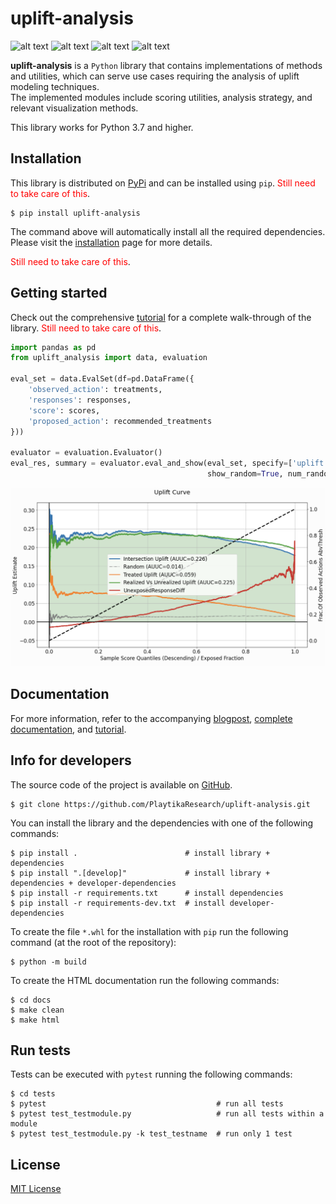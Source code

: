 [comment]: <> (Modify also docs/installation.rst if change the README.md)

[comment]: <> (Modify also LICENSE.rst if change the README.md)

uplift-analysis
================

[comment]: <> (Modify also docs/badges.rst if you change the badges)

[comment]: <> (Modify also LICENSE.rst if you change the license)
![alt text](https://img.shields.io/badge/build-passing-brightgreen)
![alt text](https://img.shields.io/badge/docs-passing-brightgreen)
![alt text](https://img.shields.io/badge/version-0.0.1-blue)
![alt text](https://img.shields.io/badge/license-MIT-blue)

**uplift-analysis** is a ``Python`` library that contains implementations of methods and utilities, which can serve use
cases requiring the analysis of uplift modeling techniques.<br/>
The implemented modules include scoring utilities, analysis strategy, and relevant visualization methods.

This library works for Python 3.7 and higher.

Installation
------------
This library is distributed on [PyPi](missing_url) and can be installed using ``pip``.
<span style="color:red">Still need to take care of this</span>.

~~~~~~~~~~~~~~~~~~~~~~~~~~~~~~
$ pip install uplift-analysis 
~~~~~~~~~~~~~~~~~~~~~~~~~~~~~~

The command above will automatically install all the required dependencies. Please visit the
[installation](needs_to_be_fixed) page for more details.

<span style="color:red">Still need to take care of this</span>.


Getting started
---------------
Check out the comprehensive [tutorial](broken_link) for a complete walk-through of the library.
<span style="color:red">Still need to take care of this</span>.

```python
import pandas as pd
from uplift_analysis import data, evaluation

eval_set = data.EvalSet(df=pd.DataFrame({
    'observed_action': treatments,
    'responses': responses,
    'score': scores,
    'proposed_action': recommended_treatments
}))

evaluator = evaluation.Evaluator()
eval_res, summary = evaluator.eval_and_show(eval_set, specify=['uplift'],
                                            show_random=True, num_random_rep=4)
```
![uplift](./_images/uplift_curve.png)


Documentation
-------------
For more information, refer to the accompanying
[blogpost](broken_link),
[complete documentation](broken_link), and [tutorial](broken_link).




Info for developers
-------------------

The source code of the project is available on [GitHub](https://github.com/PlaytikaResearch/uplift-analysis).

~~~~~~~~~~~~~~~~~~~~~~~~~~~~~~~~~~~~~~~~~~~~~~~~~~~~~~~~~~~~~~~~~~~
$ git clone https://github.com/PlaytikaResearch/uplift-analysis.git
~~~~~~~~~~~~~~~~~~~~~~~~~~~~~~~~~~~~~~~~~~~~~~~~~~~~~~~~~~~~~~~~~~~

You can install the library and the dependencies with one of the following commands:

~~~~~~~~~~~~~~~~~~~~~~~~~~~~~~~~~~~~~~~~~~~~~~~~~~~~~~~~~~~~~~~~~~~~~~~~~~~~~~~~~~~~~~~~~~~~~~~~
$ pip install .                        # install library + dependencies
$ pip install ".[develop]"             # install library + dependencies + developer-dependencies
$ pip install -r requirements.txt      # install dependencies
$ pip install -r requirements-dev.txt  # install developer-dependencies
~~~~~~~~~~~~~~~~~~~~~~~~~~~~~~~~~~~~~~~~~~~~~~~~~~~~~~~~~~~~~~~~~~~~~~~~~~~~~~~~~~~~~~~~~~~~~~~~

To create the file ``*.whl`` for the installation with ``pip`` run the following command (at the root of the
repository):

~~~~~~~~~~~~~~~~~~~~~~~~~~~~~~~~~~~
$ python -m build
~~~~~~~~~~~~~~~~~~~~~~~~~~~~~~~~~~~

To create the HTML documentation run the following commands:

~~~~~~~~~~~~~~~~~~~~~~~~~~~~~~~~~~~~~~~
$ cd docs
$ make clean
$ make html
~~~~~~~~~~~~~~~~~~~~~~~~~~~~~~~~~~~~~~~

Run tests
---------

Tests can be executed with ``pytest`` running the following commands:

~~~~~~~~~~~~~~~~~~~~~~~~~~~~~~~~~~~~~~~~~~~~~~~~~~~~~~~~~~~~~~~~~~~~~~~~~~~~~~
$ cd tests
$ pytest                                      # run all tests
$ pytest test_testmodule.py                   # run all tests within a module
$ pytest test_testmodule.py -k test_testname  # run only 1 test
~~~~~~~~~~~~~~~~~~~~~~~~~~~~~~~~~~~~~~~~~~~~~~~~~~~~~~~~~~~~~~~~~~~~~~~~~~~~~~

License
-------

[MIT License](LICENSE)

